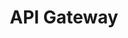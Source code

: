 ---
title: "API Gateway"
slug: "mobile-api-gateway"
priority: 1
description: "A cross region gateway for mobile app traffic"
image: "/assets/usecase-1.jpg"
role: "Lead Architect & Engineer"
company: "Volvo Cars"
industry: "Automotive"
employees: "1000+"
stats:
  - label: "Productivity increase"
    value: "20%"
  - label: "Reduction in search time"
    value: "60%"
  - label: "Employee satisfaction"
    value: "95%"
challenge: |
  The existing corporate intranet was outdated, difficult to navigate, and 
  poorly organized. Employees struggled to find important information, 
  collaboration tools were scattered across different platforms, and the 
  overall user experience hindered productivity. The system lacked modern 
  features like search functionality, mobile responsiveness, and integration 
  with existing business tools.
results: |
  The optimized intranet delivered significant improvements in employee 
  productivity and satisfaction. We achieved a 20% increase in overall 
  productivity metrics, 95% employee satisfaction rating, and reduced 
  time spent searching for information by 60%. The new system also 
  improved internal communication efficiency by 45%.
process:
  - title: "Employee Research & Analysis"
    description: "Conducted comprehensive surveys and interviews with employees across different departments to understand their daily workflows, pain points, and information needs within the current intranet system."
  - title: "Information Architecture"
    description: "Restructured the entire information hierarchy based on employee mental models and task flows. Created intuitive navigation systems and content organization that aligns with how employees actually work."
  - title: "Feature Integration"
    description: "Integrated essential business tools and applications into a unified platform. Designed seamless workflows that connect different systems while maintaining security and compliance requirements."
  - title: "User Interface Design"
    description: "Created a modern, clean interface that prioritizes usability and accessibility. Focused on reducing cognitive load while providing quick access to frequently used tools and information."
  - title: "Testing & Iteration"
    description: "Conducted extensive user testing with different employee groups, gathered feedback, and iteratively improved the design. Ensured the final solution met diverse needs across the organization."
stack:
  - Java
  - Kafka
  - Spring
  - Postgres
  - Android
  - Snowflake
  - Kubernetes
  - Azure
testimonial:
  quote: "The new intranet has transformed how we work as a company. Finding information is now effortless, and the improved collaboration tools have brought our teams closer together."
  author: "Lisa Rodriguez"
  title: "HR Director | TechCorp"
conclusion: |
  The corporate intranet optimization project successfully transformed a fragmented, 
  inefficient system into a modern, user-friendly platform that serves as the backbone 
  of company operations. By focusing on employee needs and creating intuitive workflows, 
  we delivered measurable improvements in productivity and satisfaction. The project 
  demonstrates how strategic UX design can have a direct impact on organizational 
  efficiency and employee experience.
---